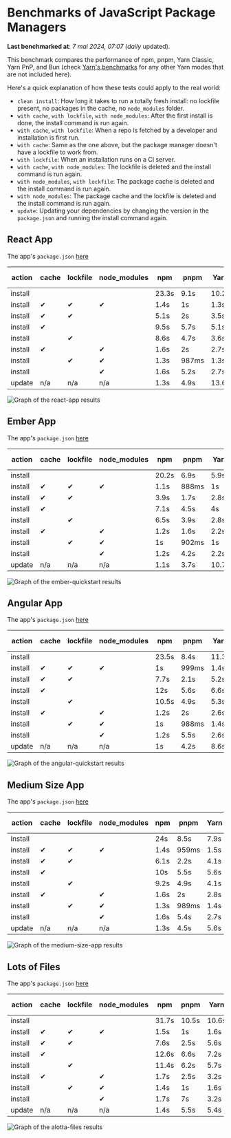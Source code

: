 # Benchmarks of JavaScript Package Managers

**Last benchmarked at**: _7 mai 2024, 07:07_ (_daily_ updated).

This benchmark compares the performance of npm, pnpm, Yarn Classic, Yarn PnP, and Bun (check [Yarn's benchmarks](https://yarnpkg.com/benchmarks) for any other Yarn modes that are not included here).

Here's a quick explanation of how these tests could apply to the real world:

- `clean install`: How long it takes to run a totally fresh install: no lockfile present, no packages in the cache, no `node_modules` folder.
- `with cache`, `with lockfile`, `with node_modules`: After the first install is done, the install command is run again.
- `with cache`, `with lockfile`: When a repo is fetched by a developer and installation is first run.
- `with cache`: Same as the one above, but the package manager doesn't have a lockfile to work from.
- `with lockfile`: When an installation runs on a CI server.
- `with cache`, `with node_modules`: The lockfile is deleted and the install command is run again.
- `with node_modules`, `with lockfile`: The package cache is deleted and the install command is run again.
- `with node_modules`: The package cache and the lockfile is deleted and the install command is run again.
- `update`: Updating your dependencies by changing the version in the `package.json` and running the install command again.

## React App

The app's `package.json` [here](./fixtures/react-app/package.json)

| action  | cache | lockfile | node_modules| npm | pnpm | Yarn | Yarn PnP | Bun |
| ---     | ---   | ---      | ---         | --- | ---  | ---  | ---      | --- |
| install |       |          |             | 23.3s | 9.1s | 10.2s | 2.7s | 1.5s |
| install | ✔     | ✔        | ✔           | 1.4s | 1s | 1.3s | n/a | 34ms |
| install | ✔     | ✔        |             | 5.1s | 2s | 3.5s | 1s | 414ms |
| install | ✔     |          |             | 9.5s | 5.7s | 5.1s | 2.4s | 424ms |
| install |       | ✔        |             | 8.6s | 4.7s | 3.6s | 1s | 399ms |
| install | ✔     |          | ✔           | 1.6s | 2s | 2.7s | n/a | 49ms |
| install |       | ✔        | ✔           | 1.3s | 987ms | 1.3s | n/a | 31ms |
| install |       |          | ✔           | 1.6s | 5.2s | 2.7s | n/a | 47ms |
| update  | n/a | n/a | n/a | 1.3s | 4.9s | 13.6s | 3.2s | 33ms |

<img alt="Graph of the react-app results" src="results/img/react-app.svg" />

## Ember App

The app's `package.json` [here](./fixtures/ember-quickstart/package.json)

| action  | cache | lockfile | node_modules| npm | pnpm | Yarn | Yarn PnP | Bun |
| ---     | ---   | ---      | ---         | --- | ---  | ---  | ---      | --- |
| install |       |          |             | 20.2s | 6.9s | 5.9s | 2.3s | 1.1s |
| install | ✔     | ✔        | ✔           | 1.1s | 888ms | 1s | n/a | 27ms |
| install | ✔     | ✔        |             | 3.9s | 1.7s | 2.8s | 933ms | 336ms |
| install | ✔     |          |             | 7.1s | 4.5s | 4s | 2s | 372ms |
| install |       | ✔        |             | 6.5s | 3.9s | 2.8s | 935ms | 314ms |
| install | ✔     |          | ✔           | 1.2s | 1.6s | 2.2s | n/a | 38ms |
| install |       | ✔        | ✔           | 1s | 902ms | 1s | n/a | 24ms |
| install |       |          | ✔           | 1.2s | 4.2s | 2.2s | n/a | 37ms |
| update  | n/a | n/a | n/a | 1.1s | 3.7s | 10.7s | 3.6s | 27ms |

<img alt="Graph of the ember-quickstart results" src="results/img/ember-quickstart.svg" />

## Angular App

The app's `package.json` [here](./fixtures/angular-quickstart/package.json)

| action  | cache | lockfile | node_modules| npm | pnpm | Yarn | Yarn PnP | Bun |
| ---     | ---   | ---      | ---         | --- | ---  | ---  | ---      | --- |
| install |       |          |             | 23.5s | 8.4s | 11.3s | 2.9s | 1.8s |
| install | ✔     | ✔        | ✔           | 1s | 999ms | 1.4s | n/a | 26ms |
| install | ✔     | ✔        |             | 7.7s | 2.1s | 5.2s | 1.3s | 804ms |
| install | ✔     |          |             | 12s | 5.6s | 6.6s | 2.4s | 772ms |
| install |       | ✔        |             | 10.5s | 4.9s | 5.3s | 1.2s | 716ms |
| install | ✔     |          | ✔           | 1.2s | 2s | 2.6s | n/a | 40ms |
| install |       | ✔        | ✔           | 1s | 988ms | 1.4s | n/a | 22ms |
| install |       |          | ✔           | 1.2s | 5.5s | 2.6s | n/a | 38ms |
| update  | n/a | n/a | n/a | 1s | 4.2s | 8.6s | 2.6s | 26ms |

<img alt="Graph of the angular-quickstart results" src="results/img/angular-quickstart.svg" />

## Medium Size App

The app's `package.json` [here](./fixtures/medium-size-app/package.json)

| action  | cache | lockfile | node_modules| npm | pnpm | Yarn | Yarn PnP | Bun |
| ---     | ---   | ---      | ---         | --- | ---  | ---  | ---      | --- |
| install |       |          |             | 24s | 8.5s | 7.9s | 3s | 1.2s |
| install | ✔     | ✔        | ✔           | 1.4s | 959ms | 1.5s | n/a | 30ms |
| install | ✔     | ✔        |             | 6.1s | 2.2s | 4.1s | 1.2s | 481ms |
| install | ✔     |          |             | 10s | 5.5s | 5.6s | 2.5s | 468ms |
| install |       | ✔        |             | 9.2s | 4.9s | 4.1s | 1.2s | 453ms |
| install | ✔     |          | ✔           | 1.6s | 2s | 2.8s | n/a | 44ms |
| install |       | ✔        | ✔           | 1.3s | 989ms | 1.4s | n/a | 28ms |
| install |       |          | ✔           | 1.6s | 5.4s | 2.7s | n/a | 41ms |
| update  | n/a | n/a | n/a | 1.3s | 4.5s | 5.6s | 2.4s | 38ms |

<img alt="Graph of the medium-size-app results" src="results/img/medium-size-app.svg" />

## Lots of Files

The app's `package.json` [here](./fixtures/alotta-files/package.json)

| action  | cache | lockfile | node_modules| npm | pnpm | Yarn | Yarn PnP | Bun |
| ---     | ---   | ---      | ---         | --- | ---  | ---  | ---      | --- |
| install |       |          |             | 31.7s | 10.5s | 10.6s | 3.5s | 2s |
| install | ✔     | ✔        | ✔           | 1.5s | 1s | 1.6s | n/a | 38ms |
| install | ✔     | ✔        |             | 7.6s | 2.5s | 5.6s | 1.4s | 670ms |
| install | ✔     |          |             | 12.6s | 6.6s | 7.2s | 2.9s | 683ms |
| install |       | ✔        |             | 11.4s | 6.2s | 5.7s | 1.4s | 658ms |
| install | ✔     |          | ✔           | 1.7s | 2.5s | 3.2s | n/a | 57ms |
| install |       | ✔        | ✔           | 1.4s | 1s | 1.6s | n/a | 35ms |
| install |       |          | ✔           | 1.7s | 7s | 3.2s | n/a | 54ms |
| update  | n/a | n/a | n/a | 1.4s | 5.5s | 5.4s | 2.9s | 86ms |

<img alt="Graph of the alotta-files results" src="results/img/alotta-files.svg" />